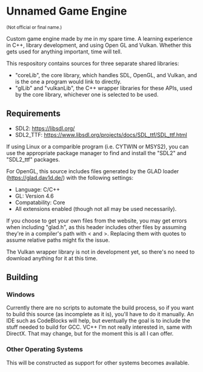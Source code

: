 # Unnamed Game Engine
<sub>(Not official or final name.)</sub>

Custom game engine made by me in my spare time. A learning experience in C++, library development, and using Open GL and Vulkan.
Whether this gets used for anything important, time will tell.

This respository contains sources for three separate shared libraries:
- "coreLib", the core library, which handles SDL, OpenGL, and Vulkan, and is the one a program would link to directly.
- "glLib" and "vulkanLib", the C++ wrapper libraries for these APIs, used by the core library, whichever one is selected to be used.

## Requirements

- SDL2: https://libsdl.org/
- SDL2_TTF: https://www.libsdl.org/projects/docs/SDL_ttf/SDL_ttf.html

If using Linux or a comparible program (i.e. CYTWIN or MSYS2), you can use the appropriate package manager to find and install the "SDL2" and "SDL2_ttf" packages.

For OpenGL, this source includes files generated by the GLAD loader (https://glad.dav1d.de/) with the following settings:
- Language: C/C++
- GL: Version 4.6
- Compatability: Core
- All extensions enabled (though not all may be used necessarily).

If you choose to get your own files from the website, you may get errors when including "glad.h", as this header includes other files by assuming they're in a compiler's path with < and >. Replacing them with quotes to assume relative paths might fix the issue.

The Vulkan wrapper library is not in development yet, so there's no need to download anything for it at this time.

## Building

### Windows

Currently there are no scripts to automate the build process, so if you want to build this source (as incomplete as it is), you'll have to do it manually. An IDE such as CodeBlocks will help, but eventually the goal is to include the stuff needed to build for GCC. VC++ I'm not really interested in, same with DirectX. That may change, but for the moment this is all I can offer.

### Other Operating Systems

This will be constructed as support for other systems becomes available.
